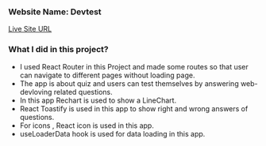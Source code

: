### Website Name: Devtest

[Live Site URL](https://starlit-douhua-df04f5.netlify.app/)

### What I did in this project?

- I used React Router in this Project and made some routes so that user can navigate to different pages without loading page.
- The app is about quiz and users can test themselves by answering web-devloving related questions.
- In this app Rechart is used to show a LineChart.
- React Toastify is used in this app to show right and wrong answers of questions.
- For icons , React icon is used in this app.
- useLoaderData hook is used for data loading in this app.
